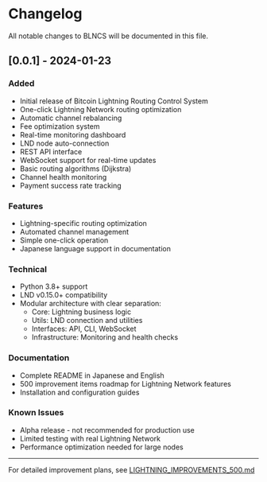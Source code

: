 # Changelog

All notable changes to BLNCS will be documented in this file.

## [0.0.1] - 2024-01-23

### Added
- Initial release of Bitcoin Lightning Routing Control System
- One-click Lightning Network routing optimization
- Automatic channel rebalancing
- Fee optimization system
- Real-time monitoring dashboard
- LND node auto-connection
- REST API interface
- WebSocket support for real-time updates
- Basic routing algorithms (Dijkstra)
- Channel health monitoring
- Payment success rate tracking

### Features
- Lightning-specific routing optimization
- Automated channel management
- Simple one-click operation
- Japanese language support in documentation

### Technical
- Python 3.8+ support
- LND v0.15.0+ compatibility
- Modular architecture with clear separation:
  - Core: Lightning business logic
  - Utils: LND connection and utilities
  - Interfaces: API, CLI, WebSocket
  - Infrastructure: Monitoring and health checks

### Documentation
- Complete README in Japanese and English
- 500 improvement items roadmap for Lightning Network features
- Installation and configuration guides

### Known Issues
- Alpha release - not recommended for production use
- Limited testing with real Lightning Network
- Performance optimization needed for large nodes

---

For detailed improvement plans, see [LIGHTNING_IMPROVEMENTS_500.md](LIGHTNING_IMPROVEMENTS_500.md)